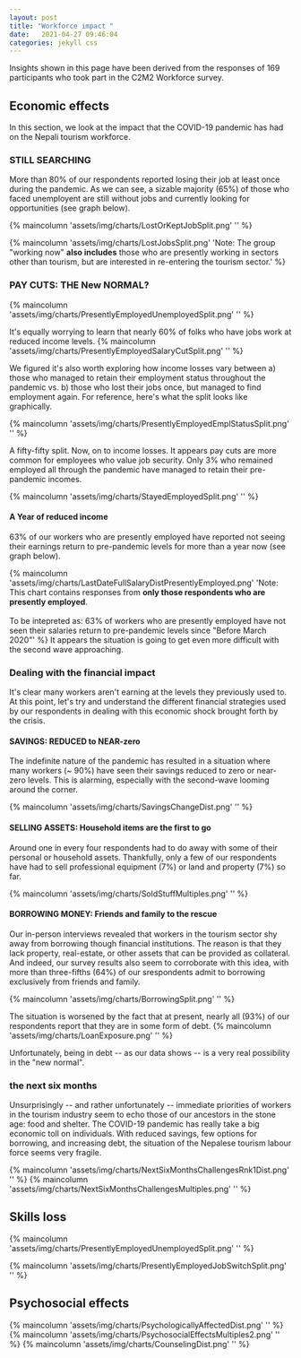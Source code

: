 ```yaml
---
layout: post
title: "Workforce impact "
date:   2021-04-27 09:46:04
categories: jekyll css
---
```


Insights shown in this page have been derived from the responses of 169 participants who took part in the C2M2 Workforce survey.

## Economic effects
In this section, we look at the impact that the COVID-19 pandemic has had on the Nepali tourism workforce. 

### STILL SEARCHING
More than 80% of our respondents reported losing their job at least once during the pandemic. As we can see, a sizable majority (65%) of those who faced unemployent are still without jobs and currently looking for opportunities (see graph below).

{% maincolumn 'assets/img/charts/LostOrKeptJobSplit.png' '' %}



{% maincolumn 'assets/img/charts/LostJobsSplit.png' 'Note: The group "working now" **also includes** those who are presently working in sectors other than tourism, but are interested in re-entering the tourism sector.' %}

<!-- ### income > vocation

{% maincolumn 'assets/img/charts/PresentlyEmployedOccupationSplit.png' '' %} -->


### PAY CUTS: THE New NORMAL?

{% maincolumn 'assets/img/charts/PresentlyEmployedUnemployedSplit.png' '' %}

It's equally  worrying to learn that nearly 60% of folks who have jobs work at reduced income levels.
{% maincolumn 'assets/img/charts/PresentlyEmployedSalaryCutSplit.png' '' %}

We figured it's also worth exploring how income losses vary between a) those who managed to retain their employment status throughout the pandemic vs. b) those who lost their jobs once, but managed to find employment again. For reference, here's what the split looks like graphically. 

{% maincolumn 'assets/img/charts/PresentlyEmployedEmplStatusSplit.png' '' %}

A fifty-fifty split. Now, on to income losses. It appears pay cuts are more common for employees who value job security. Only 3% who remained employed all through the pandemic have managed to retain their pre-pandemic incomes. 

{% maincolumn 'assets/img/charts/StayedEmployedSplit.png' '' %}

#### A Year of reduced income
63% of our workers who are presently employed have reported not seeing their earnings return to pre-pandemic levels for more than a year now (see graph below).

{% maincolumn 'assets/img/charts/LastDateFullSalaryDistPresentlyEmployed.png' 'Note: This chart contains responses from **only those respondents who are presently employed**. <br/> <br/> To be intepreted as: 63% of workers who are presently employed have not seen their salaries return to pre-pandemic levels since "Before March 2020"' %} 
It appears the situation is going to get even more difficult with the second wave approaching.


### Dealing with the financial impact

It's clear many workers aren't earning at the levels they previously used to. At this point, let's try and understand the different financial strategies used by our respondents in dealing with this economic shock brought forth by the crisis.


#### SAVINGS: REDUCED to NEAR-zero

The indefinite nature of the pandemic has resulted in a situation where many workers (~ 90%) have seen their savings reduced to zero or near-zero levels. This is alarming, especially with the second-wave looming around the corner. 

{% maincolumn 'assets/img/charts/SavingsChangeDist.png' '' %}



#### SELLING ASSETS: Household items are the first to go

Around one in every four respondents had to do away with some of their personal or household assets. Thankfully, only a few of our respondents have had to sell professional equipment (7%) or land and property (7%) so far.

{% maincolumn 'assets/img/charts/SoldStuffMultiples.png' '' %}


#### BORROWING MONEY: Friends and family to the rescue

Our in-person interviews revealed that workers in the tourism sector shy away from borrowing though financial institutions. The reason is that they lack property, real-estate, or other assets that can be provided as collateral. And indeed, our survey results also seem to corroborate with this idea, with more than three-fifths (64%) of our srespondents admit to borrowing exclusively from friends and family. 

{% maincolumn 'assets/img/charts/BorrowingSplit.png' '' %}

The situation is worsened by the fact that at present, nearly all (93%) of our respondents report that they are in some form of debt.
{% maincolumn 'assets/img/charts/LoanExposure.png' '' %}

Unfortunately, being in debt -- as our data shows -- is a very real possibility in the "new normal".

### the next six months

Unsurprisingly -- and rather unfortunately -- immediate priorities of workers in the tourism industry seem to echo those of our ancestors in the stone age: food and shelter. The COVID-19 pandemic has really take a big economic toll on individuals. With reduced savings, few options for borrowing, and increasing debt, the situation of the Nepalese tourism labour force seems very fragile. 

{% maincolumn 'assets/img/charts/NextSixMonthsChallengesRnk1Dist.png' '' %}
{% maincolumn 'assets/img/charts/NextSixMonthsChallengesMultiples.png' '' %}




## Skills loss
<!-- {% maincolumn 'assets/img/charts/MovementSplit.png' '' %}


{% maincolumn 'assets/img/charts/TempPermMigrationSplit.png' '' %}


{% maincolumn 'assets/img/charts/TempEmployedSplit.png' '' %}
{% maincolumn 'assets/img/charts/PermEmployedSplit.png' '' %}
 -->


{% maincolumn 'assets/img/charts/PresentlyEmployedUnemployedSplit.png' '' %}

{% maincolumn 'assets/img/charts/PresentlyEmployedJobSwitchSplit.png' '' %}



<!-- ## Effects on workers families



{% maincolumn 'assets/img/charts/FamilyMoveNoMoveSplit.png' '' %}
{% maincolumn 'assets/img/charts/TemporaryPermanentMovementSplit.png' '' %}




{% maincolumn 'assets/img/charts/WitdhrawEducationDist.png' '' %}
{% maincolumn 'assets/img/charts/WitdhrawHealthServiceDist.png' '' %} -->



## Psychosocial effects

{% maincolumn 'assets/img/charts/PsychologicallyAffectedDist.png' '' %}
{% maincolumn 'assets/img/charts/PsychosocialEffectsMultiples2.png' '' %}
{% maincolumn 'assets/img/charts/CounselingDist.png' '' %}

<!-- {% maincolumn 'assets/img/charts/NextSixMonthsChallengesMultiples.png' '' %} -->
